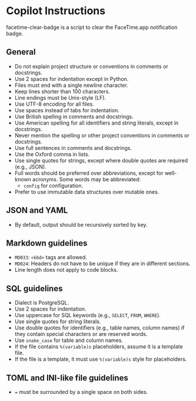 # Copilot Instructions

facetime-clear-badge is a script to clear the FaceTime.app notification badge.

## General

- Do not explain project structure or conventions in comments or docstrings.
- Use 2 spaces for indentation except in Python.
- Files must end with a single newline character.
- Keep lines shorter than 100 characters.
- Line endings must be Unix-style (LF).
- Use UTF-8 encoding for all files.
- Use spaces instead of tabs for indentation.
- Use British spelling in comments and docstrings.
- Use American spelling for all identifiers and string literals, except in docstrings.
- Never mention the spelling or other project conventions in comments or docstrings.
- Use full sentences in comments and docstrings.
- Use the Oxford comma in lists.
- Use single quotes for strings, except where double quotes are required (e.g., JSON).
- Full words should be preferred over abbreviations, except for well-known acronyms. Some words may
  be abbreviated:
  - `config` for configuration.
- Prefer to use immutable data structures over mutable ones.

## JSON and YAML

- By default, output should be recursively sorted by key.

## Markdown guidelines

- `MD033`: `<kbd>` tags are allowed.
- `MD024`: Headers do not have to be unique if they are in different sections.
- Line length does not apply to code blocks.

## SQL guidelines

- Dialect is PostgreSQL.
- Use 2 spaces for indentation.
- Use uppercase for SQL keywords (e.g., `SELECT`, `FROM`, `WHERE`).
- Use single quotes for string literals.
- Use double quotes for identifiers (e.g., table names, column names) if they contain special
  characters or are reserved words.
- Use `snake_case` for table and column names.
- If the file contains `%(variable)s` placeholders, assume it is a template file.
- If the file is a template, it must use `%(variable)s` style for placeholders.

## TOML and INI-like file guidelines

- `=` must be surrounded by a single space on both sides.

